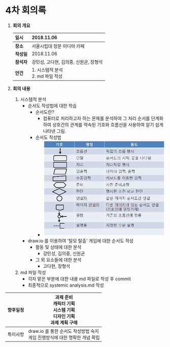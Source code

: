 # 4차 회의록

1. **회의 개요**

   | 일시       | 2018.11.06                             |
   | ---------- | -------------------------------------- |
   | **장소**   | 서울시립대 정문 이디야 카페            |
   | **작성일** | 2018.11.06                             |
   | **참석자** | 강민성, 고다현, 김의중, 신원균, 장형석 |
   | **안건**   | 1. 시스템적 분석<br>2. md 파일 작성    |

2. **회의 내용**

   1. 시스템적 분석
      - 순서도 작성법에 대한 학습
        * 순서도란?
          * 컴퓨터로 처리하고자 하는 문제를 분석하여 그 처리 순서를 단계화하여 상호간의 관계를 약속된 기호와 흐름선을 사용하여 알기 쉽게 나타낸 그림.
        * 순서도 작성법
          * ![순서도 작성법](https://github.com/arkss/introduce/blob/2015540001_subject1/img/flowchart.jpeg)
      - draw.io 를 이용하여 '탈모 탈출'  게임에 대한 순서도 작성
        * 활동 및 상태에 대한 분석
          * 강민성, 김의중, 신원균
        * 그 외 요소들에 대한 분석
          * 고다현, 장형석
   2. md 파일 작성
      - 각자 맡은 부분에 대한 내용 md 파일로 작성 후 commit
      - 최종적으로 systemic analysis.md 작성



| 향후일정 | 과제 준비<br>    캐릭터 기획<br>    시스템 기획<br>    디자인 기획<br> 과제 계획 구매 |
| -------- | ------------------------------------------------------------ |
| 특이사항 | draw.io 를 통한 순서도 작성방법 숙지<br>게임 진행방식에 대한 명확한 개념 확립 |

